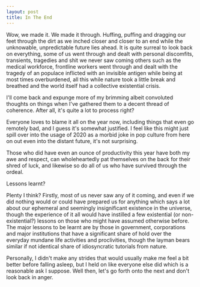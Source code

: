 ```yaml
---
layout: post
title: In The End
---
```

Wow, we made it. We made it through. Huffing, puffing and dragging our feet through the dirt as we inched closer and closer to an end while the unknowable, unpredictable future lies ahead. It is quite surreal to look back on everything, some of us went through and dealt with personal discomfits, transients, tragedies and shit we never saw coming others such as the medical workforce, frontline workers went through and dealt with the tragedy of an populace inflicted with an invisible antigen while being at most times overburdened, all this while nature took a little break and breathed and the world itself had a collective existential crisis.

I'll come back and expunge more of my brimming albeit convoluted thoughts on things when I've gathered them to a decent thread of coherence. After all, it's quite a lot to process right?

Everyone loves to blame it all on the year now, including things that even go remotely bad, and I guess it's somewhat justified. I feel like this might just spill over into the usage of 2020 as a morbid joke in pop culture from here on out even into the distant future, it's not surprising. 

Those who did have even an ounce of productivity this year have both my awe and respect, can wholeheartedly pat themselves on the back for their shred of luck, and likewise so do all of us who have survived through the ordeal.

Lessons learnt?

Plenty I think? Firstly, most of us never saw any of it coming, and even if we did nothing would or could have prepared us for anything which says a lot about our ephemeral and seemingly insignificant existence in the universe, though the experience of it all would have instilled a few existential (or non-existential?) lessons on those who might have assumed otherwise before. The major lessons to be learnt are by those in government, corporations and major institutions that have a significant share of hold over the everyday mundane life activities and proclivities, though the layman bears similar if not identical share of idiosyncratic tutorials from nature.

Personally, I didn't make any strides that would usually make me feel a bit better before falling asleep, but I held on like everyone else did which is a reasonable ask I suppose. Well then, let's go forth onto the next and don't look back in anger.
